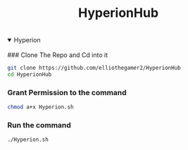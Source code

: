 <h1 align="center">
   HyperionHub        
</h1>
</br>



<details open>
<summary>Hyperion</summary>
<br>
### Clone The Repo and Cd into it

 ```bash
 git clone https://github.com/elliothegamer2/HyperionHub
 cd HyperionHub
 ```

### Grant Permission to the command

```bash
chmod a+x Hyperion.sh
```

### Run the command

```bash
./Hyperion.sh
```
</details>
